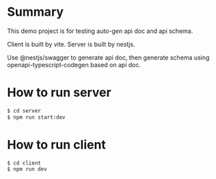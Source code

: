 # Summary

This demo project is for testing auto-gen api doc and api schema.

Client is built by vite.
Server is built by nestjs.

Use @nestjs/swagger to generate api doc, then generate schema using openapi-typescript-codegen based on api doc.

# How to run server

```bash
$ cd server
$ npm run start:dev
```

# How to run client

```bash
$ cd client
$ npm run dev
```
